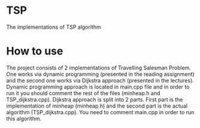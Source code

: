 # TSP
The implementations of TSP algorithm

# How to use
  The project consists of 2 implementations of Travelling Salesman Problem. One works via dynamic programming (presented in the reading assignment) and the second one works via Dijkstra approach (presented in the lectures).
  Dynamic programming approach is located in main.cpp file and in order to run it you should comment the rest of the files (minheap.h and TSP_dijkstra.cpp).
  Dijkstra approach is split into 2 parts. First part is the implementation of minheap (minheap.h) and the second part is the actual algorithm (TSP_dijkstra.cpp). You need to comment main.cpp in order to run this algorithm.
  

